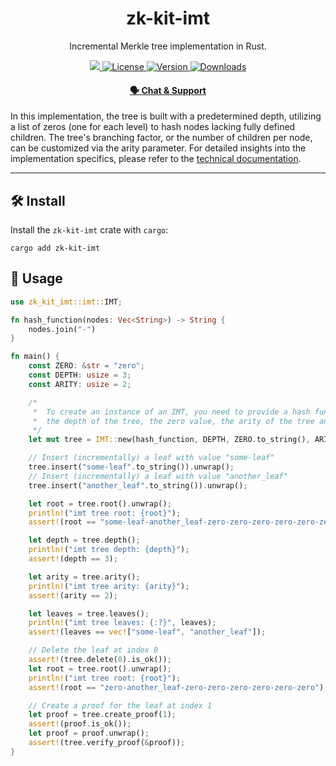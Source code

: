 <p align="center">
    <h1 align="center">
       zk-kit-imt
    </h1>
    <p align="center">Incremental Merkle tree implementation in Rust.</p>
</p>

<p align="center">
    <a href="https://github.com/privacy-scaling-explorations/zk-kit">
        <img src="https://img.shields.io/badge/project-zk--kit-blue.svg?style=flat-square">
    </a>
    <a href="https://github.com/privacy-scaling-explorations/zk-kit.rust/tree/main/packages/imt/LICENSE">
        <img alt="License" src="https://img.shields.io/crates/l/zk-kit-imt?style=flat-square">
    </a>
    <a href="https://crates.io/crates/zk-kit-imt">
        <img alt="Version" src="https://img.shields.io/crates/v/zk-kit-imt?style=flat-square" />
    </a>
    <a href="https://crates.io/crates/zk-kit-imt">
        <img alt="Downloads" src="https://img.shields.io/crates/d/zk-kit-imt?style=flat-square" />
    </a>
</p>

<div align="center">
    <h4>
        <a href="https://appliedzkp.org/discord">
            🗣️ Chat &amp; Support
        </a>
    </h4>
</div>

In this implementation, the tree is built with a predetermined depth, utilizing a list of zeros (one for each level) to hash nodes lacking fully defined children. The tree's branching factor, or the number of children per node, can be customized via the arity parameter. For detailed insights into the implementation specifics, please refer to the [technical documentation](https://privacy-scaling-explorations.github.io/zk-kit.rust/zk_kit_imt/index.html).

---

## 🛠 Install

Install the `zk-kit-imt` crate with `cargo`:

```commandline
cargo add zk-kit-imt
```

## 📜 Usage

```rust
use zk_kit_imt::imt::IMT;

fn hash_function(nodes: Vec<String>) -> String {
    nodes.join("-")
}

fn main() {
    const ZERO: &str = "zero";
    const DEPTH: usize = 3;
    const ARITY: usize = 2;

    /*
     *  To create an instance of an IMT, you need to provide a hash function,
     *  the depth of the tree, the zero value, the arity of the tree and an initial list of leaves.
     */
    let mut tree = IMT::new(hash_function, DEPTH, ZERO.to_string(), ARITY, vec![]).unwrap();

    // Insert (incrementally) a leaf with value "some-leaf"
    tree.insert("some-leaf".to_string()).unwrap();
    // Insert (incrementally) a leaf with value "another_leaf"
    tree.insert("another_leaf".to_string()).unwrap();

    let root = tree.root().unwrap();
    println!("imt tree root: {root}");
    assert!(root == "some-leaf-another_leaf-zero-zero-zero-zero-zero-zero");

    let depth = tree.depth();
    println!("imt tree depth: {depth}");
    assert!(depth == 3);

    let arity = tree.arity();
    println!("imt tree arity: {arity}");
    assert!(arity == 2);

    let leaves = tree.leaves();
    println!("imt tree leaves: {:?}", leaves);
    assert!(leaves == vec!["some-leaf", "another_leaf"]);

    // Delete the leaf at index 0
    assert!(tree.delete(0).is_ok());
    let root = tree.root().unwrap();
    println!("imt tree root: {root}");
    assert!(root == "zero-another_leaf-zero-zero-zero-zero-zero-zero");

    // Create a proof for the leaf at index 1
    let proof = tree.create_proof(1);
    assert!(proof.is_ok());
    let proof = proof.unwrap();
    assert!(tree.verify_proof(&proof));
}
```
